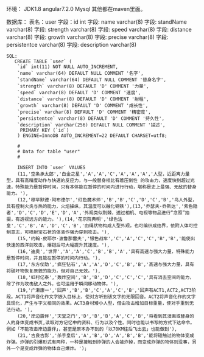 环境：
    JDK1.8
    angular7.2.0
    Mysql
    其他都在maven里面。
    
数据库：
    表名：user
    字段：id   int
    字段: name varchar(8) 
    字段: standName varchar(8)
    字段: strength varchar(8)
    字段: speed varchar(8)
    字段: distance varchar(8)
    字段: growth varchar(8)
    字段: precise varchar(8)
    字段: persistentce varchar(8)
    字段: description varchar(8)

    SQL:
       CREATE TABLE `user` (
        `id` int(11) NOT NULL AUTO_INCREMENT,
        `name` varchar(64) DEFAULT NULL COMMENT '名字',
        `standName` varchar(64) DEFAULT NULL COMMENT '替身名字',
        `strength` varchar(8) DEFAULT 'D' COMMENT '力量',
        `speed` varchar(8) DEFAULT 'D' COMMENT '速度',
        `distance` varchar(8) DEFAULT 'D' COMMENT '射程',
        `growth` varchar(8) DEFAULT 'D' COMMENT '成长性',
        `precise` varchar(8) DEFAULT 'D' COMMENT '精密度',
        `persistentce` varchar(8) DEFAULT 'D' COMMENT '持久性',
        `description` varchar(256) DEFAULT NULL COMMENT '描述',
         PRIMARY KEY (`id`) 
        ) ENGINE=InnoDB AUTO_INCREMENT=22 DEFAULT CHARSET=utf8;

        #
        # Data for table "user"
        #

        INSERT INTO `user` VALUES 
        (11,'空条承太郎','白金之星','A','A','C','A','A','A','人型，近距离力量型，具有高精度动作与快速的反应力，与一般替身相比有着压倒性 的攻击力，速度快到超过光速，特殊能力是暂停时间，只有本体能在暂停的时间内进行行动，堪称是史上最强、无敌的替身能力。'),
        (12,'穆罕默德·阿布德尔','红色魔术师','B','B','C','D','C','B','鸟人外型，具有控制火炎与热的能力，火焰操纵，其温度可以融化钢铁'),(13,'乔瑟夫·乔斯达','紫色隐者','D','C','D','E','D','A','外观类似荆棘，透过相机、电视等物品进行“念照”拍摄，有透视远方的能力。'),(14,'花京院典明','绿色法皇','C','B','A','D','C','B','由绳状物构成人型外观，也可编织成结界，依附人体可控制意志，可喷射宝石状的体液作强力穿刺攻击。'),
        (15,'约翰·皮耶尔·波鲁那雷夫','银色战车','C','A','C','C','B','B','能使出快速的西洋剑攻击，爆铠后可大幅提升其速度。'),
        (16,'迪奥','世界','A','A','C','B','B','A','具有高速与强大力量，特殊能力是暂停时间，并且能在暂停的时间内行动。'),
        (17,'东方仗助','疯狂钻石','A','A','D','C','B','B','高速与强大力量，具有将破坏物恢复原貌的能力，但对自己无效。'),
        (18,'虹村亿泰','轰炸空间','B','B','D','C','C','C','具有消去空间的能力，除了作为攻击敌人之外，也可运用于瞬间移动物体。'),
        (19,'广濑康一','回声','B','B','C','A','C','B','回声有ACT1,ACT2,ACT3阶段。ACT1将声音化作文字嵌入目标上，使对方听到该文字的无限回音。ACT2将声音化作的文字具现化，产生与字义相同的效果。ACT3身材矮小人型，借由攻击增加目标重量，使对手重到无法行动。'),
        (20,'岸边露伴','天堂之门','D','B','B','A','C','B','将看到其漫画或替身的人的身体变成书页,读取对方记忆中的资料、行为以及个性。同时也能以书写的方式下达命令。例如「不能攻击岸边露伴」，甚至是原本办不到的「以70KM往后飞出去」也能做到'),
        (21,'吉良吉影','杀手皇后','A','B','D','A','B','B','能将碰触过的物体变成炸弹。炸弹的引爆形式有两种，一种是接触到炸弹的人会被炸掉，而变成炸弹的物体则没事，另外一个是变成炸弹的物体自己爆炸。');

